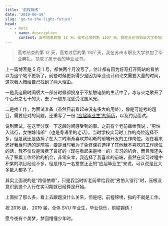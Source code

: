 ```yaml
---
title: '前程锦绣'
date: '2019-06-19'
slug: 'go-to-the-light-future'
head:
  - - meta
    - name: description
      content: 高考结束的第 12 天，高考过后的第 1107 天，我在苏州市职业大学参加了毕业典礼，领取了属于我的毕业证书。
---
```


> 高考结束的第 12 天，高考过后的第 1107 天，我在苏州市职业大学参加了毕业典礼，领取了属于我的毕业证书。

上一篇博客是 5 月 1 号，都快两个月没写了，估计都有因为好奇打开网站的看倌以为这个站不更新了。前些时候更新得少是因为毕业设计和论文需要大量的时间，这次我大概给自己找到了两大理由。

一是我这段时间很大一部分时候都投身于不接触电脑的生活中了，冰与火之歌开了个百分之七十的头，去了一趟东北感受北国风光。

二是找工作，为面试准备（虽然目前看起来没有多大的用处），像是可能考的题目，需要应对的问题，还重写了一份 [“应届毕业生”的简历](/images/Penkun-Lee-graduates-resume.pdf)，以及约见面试。

说到面试，在这里分享一下这段时间感受到的事。之前有个老前辈给我说：“男怕入错行，女怕嫁错郎”（也是粤语里的老话）。当时学校实习时工作的岗位选择不多，但是我还是选择了在大二时渐渐喜欢并明晰的前端开发的工作岗位。现在看来还好我当时选的是前端，要是当时我为了免修课程选择了其他我不喜欢的工作岗位的话，我不仅仅是浪费了最好的（现在看起来是唯一的）实习的机会，而且我还失去了积累工作经验的机会，非常庆幸，我选择了我喜欢的前端，虽然在实习过程中积累的项目经验不多，但是作为一名堂堂正正的“应届毕业生”来说，可以说是比大多数人都多了。

其实上面说的是“路径依赖”，只是我当时听老前辈给我说“男怕入错行”时，压根没意识到这个入行在实习期就已经算是开始。

上面扯了那么多，看上去跟题没什么关系，但是吧，前程锦绣，指的不就是工作。

祝 2016 级， 2019 届，全体 SVU 毕业生，毕业快乐，前程锦绣！

愿今夜有个美梦，梦回懵懂少年时。
